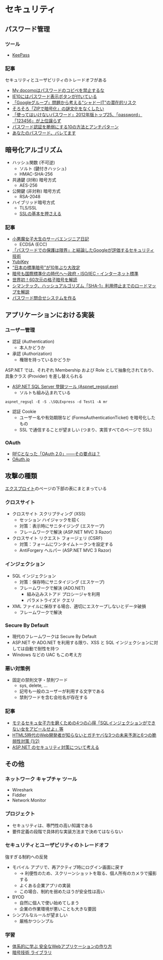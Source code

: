 # セキュリティ

## パスワード管理
### ツール
- [KeePass](https://keepass.info/)

### 記事
セキュリティとユーザビリティのトレードオフがある
- [My docomoはパスワードのコピペを禁止するな](http://sho.tdiary.net/20121111.html)
- [IE10にはパスワード表示ボタンが付いている](http://tumblr.tokumaru.org/post/35538308213/ie10)
- [「Googleグループ」問題から考える“シャドーIT”の潜在的リスク](http://japan.zdnet.com/communication/analysis/35034735/)
- [そろそろ「ZIPで暗号化」の謎文化をなくしたい](http://d.hatena.ne.jp/teruyastar/20130623/1371978600)
- [「使ってはいけないパスワード」2012年版トップ25、「password」「123456」が上位譲らず](http://gigazine.net/news/20121029-worst-passwords-2012/)
- [パスワード認証を脆弱にする10の方法とアンチパターン](http://causeless.seesaa.net/article/388566941.html)
- [あなたのパスワード、バレてます](http://wired.jp/2013/07/13/hacked-vol8/)

## 暗号化アルゴリズム
- ハッシュ関数 (不可逆)
  - ソルト (鍵付きハッシュ)
  - HMAC-SHA-256
- 共通鍵 (対称) 暗号方式
  - AES-256
- 公開鍵 (非対称) 暗号方式
  - RSA-2048
- ハイブリッド暗号方式
  - TLS/SSL
  - [SSLの基本を押さえる](http://thinkit.co.jp/free/article/0706/3/6/)

### 記事
- [小悪魔女子大生のサーバエンジニア日記](http://co-akuma.directorz.jp/blog/)
  - ECDSA (ECC)
- [「パスワードでの保護は限界」と結論したGoogleが評価するセキュリティ技術](http://itpro.nikkeibp.co.jp/article/COLUMN/20130502/474661/)
- [YubiKey](http://331arc.net/2012/01/28/002101/)
- [“日本の標準暗号”が10年ぶり大改定](http://itpro.nikkeibp.co.jp/article/Watcher/20130426/474102/)
- [暗号も国際標準化の時代へ～政府・ISO/IEC・インターネット標準](http://www.atmarkit.co.jp/ait/articles/0604/07/news119.html)
- [世界初！60次元の格子暗号を解読](https://www.sci.kyushu-u.ac.jp/koho/qrinews/qrinews_161020.html)
- [シマンテック、ハッシュアルゴリズム「SHA-1」利用停止までのロードマップを解説](http://www.atmarkit.co.jp/ait/articles/1402/05/news117.html)
- [パスワード問合せシステムを作る](http://qiita.com/kawasima/items/ef75f317605ce800a839)

## アプリケーションにおける実装
### ユーザー管理
- 認証 (Authentication)
  - 本人かどうか
- 承認 (Authorization)
  - 権限を持っているかどうか

ASP.NET では、それぞれ Membership および Role として抽象化されており、具象クラス (Provider) を差し替えられる
- [ASP.NET SQL Server 登録ツール (Aspnet_regsql.exe)](http://msdn.microsoft.com/ja-jp/library/ms229862.aspx)
  - ソルトも組み込まれている

```
aspnet_regsql -E -S .\SQLExpress -d Test1 -A mr
```

- 認証 Cookie
  - ユーザー名や有効期限など (FormsAuthenticationTicket) を暗号化したもの
  - SSL で通信することが望ましい (つまり、実質すべてのページで SSL)

### OAuth
- [RFCとなった「OAuth 2.0」――その要点は？](http://www.atmarkit.co.jp/ait/articles/1209/10/news105.html)
- [OAuth.jp](http://oauth.jp/)

## 攻撃の種類
[エクスプロイト](https://t.co/X0E2xocfko)のページの下部の表にまとまっている

### クロスサイト
- クロスサイト スクリプティング (XSS)
  - セッション ハイジャックを招く
  - 対策：表示時にサニタイジング (エスケープ)
  - フレームワークで解決 (ASP.NET MVC 3 Razor)
- クロスサイト リクエスト フォージェリ (CSRF)
  - 対策：フォームにワンタイムトークンを設定する
  - AntiForgery ヘルパー (ASP.NET MVC 3 Razor)

### インジェクション
- SQL インジェクション
  - 対策：保存時にサニタイジング (エスケープ)
  - フレームワークで解決 (ADO.NET)
    - 組み込みストアド プロシージャを利用
    - パラメトライズド クエリ
- XML ファイルに保存する場合、適切にエスケープしないとデータ破損
  - フレームワークで解決

### Secure By Default
- 現代のフレームワークは Secure By Default
- ASP.NET や ADO.NET を利用する限り、XSS と SQL インジェクションに対しては自動で耐性を持つ
- Windows などの UAC もこの考え方

### 悪い対策例
- 固定の禁則文字・禁則ワード
  - sys, delete, ...
  - 記号も一般のユーザーが利用する文字である
  - 禁則ワードを含む会社名が存在する

### 記事
- [モテるセキュ女子力を磨くための4つの心得「SQLインジェクションができない女をアピールせよ」等](http://d.hatena.ne.jp/ockeghem/20110518/p1)
- [HTML5時代のWeb開発者が知らないとガチヤバな3つの未来予測と6つの脆弱性対策 (1/2)](http://www.atmarkit.co.jp/ait/articles/1309/05/news042.html)
- [ASP.NET のセキュリティ対策について考える](http://shiba-yan.hatenablog.jp/entry/20120526/1338001863)

## その他
### ネットワーク キャプチャ ツール
- Wireshark
- Fiddler
- Network Monitor

### プロジェクト
- セキュリティは、専門性の高い知識である
- 要件定義の段階で具体的な実装方法まで決めてはならない

### セキュリティとユーザビリティのトレードオフ
強すぎる制約への反発
- モバイル アプリで、再アクティブ時にログイン画面に戻す
  - → 利便性のため、スクリーンショットを取る、個人所有のカメラで撮影する
  - よくある企業アプリの実装
  - この場合、制約を弱めたほうが安全性は高い
- BYOD
  - 自然に個人で使い始めてしまう
  - 企業の作業環境が悪いことも大きな要因
- シンプルなルールが望ましい
  - 厳格かつシンプル

### 学習
- [体系的に学ぶ 安全なWebアプリケーションの作り方](http://www.amazon.co.jp/dp/4797361190)
- [暗号技術 ライブラリ](http://dev.sbins.co.jp/cryptography/04_menu.html)
